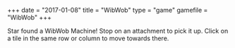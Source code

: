 +++
date = "2017-01-08"
title = "WibWob"
type = "game"
gamefile = "WibWob"
+++

Star found a WibWob Machine! Stop on an attachment to pick it up. Click on a tile in the same row or column to move towards there.
